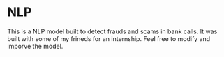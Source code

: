 # NLP
This is a NLP model built to detect frauds and scams in bank calls. It was built with some of my frineds for an internship. Feel free to modify and imporve the model.
